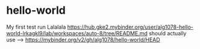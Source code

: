 # hello-world
My first test run
Lalalala 
https://hub.gke2.mybinder.org/user/alg1078-hello-world-lrkagkl9/lab/workspaces/auto-8/tree/README.md
should actually use --> https://mybinder.org/v2/gh/alg1078/hello-world/HEAD
